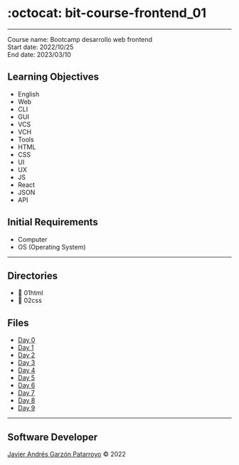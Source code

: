 # :octocat: bit-course-frontend_01
---
Course name: Bootcamp desarrollo web frontend  
Start date: 2022/10/25  
End date: 2023/03/10
## Learning Objectives
- English
- Web
- CLI
- GUI
- VCS
- VCH
- Tools
- HTML
- CSS
- UI
- UX
- JS
- React
- JSON
- API
## Initial Requirements
- Computer
- OS (Operating System)
---
## Directories
- :open_file_folder: 01html
- :open_file_folder: 02css
## Files
- [Day 0](day0.md)
- [Day 1](day1.md)
- [Day 2](day2.md)
- [Day 3](day3.md)
- [Day 4](day4.md)
- [Day 5](day5.md)
- [Day 6](day6.md)
- [Day 7](day7.md)
- [Day 8](day8.md)
- [Day 9](day9.md)
---
## Software Developer
[Javier Andrés Garzón Patarroyo](https://javierandresgp.com) :copyright: 2022
